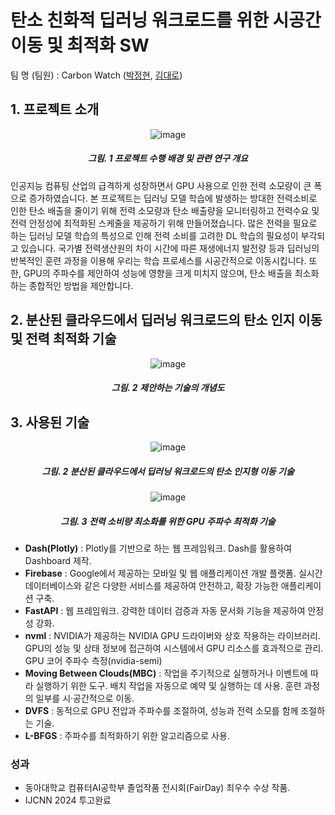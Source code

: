 # 탄소 친화적 딥러닝 워크로드를 위한 시공간 이동 및 최적화 SW
팀 명 (팀원) : Carbon Watch ([박정현](https://github.com/jhparkland), [김대로](https://github.com/dhfgoeofh))

## 1. 프로젝트 소개

<div align='center'>
  
  ![image](https://github.com/jhparkland/Carbon-friendly/blob/main/intro.png)
  ##### 그림. 1 프로젝트 수행 배경 및 관련 연구 개요
  
</div>
인공지능 컴퓨팅 산업의 급격하게 성장하면서 GPU 사용으로 인한 전력 소모량이 큰 폭으로 증가하였습니다.  
본 프로젝트는 딥러닝 모델 학습에 발생하는 방대한 전력소비로 인한 탄소 배출을 줄이기 위해 전력 소모량과 탄소 배출량을 모니터링하고 전력수요 및 전력 안정성에 최적화된 스케줄을 제공하기 위해 만들어졌습니다.   
많은 전력을 필요로 하는 딥러닝 모델 학습의 특성으로 인해 전력 소비를 고려한 DL 학습의 필요성이 부각되고 있습니다.   
국가별 전력생산원의 차이 시간에 따른 재생에너지 발전량 등과 딥러닝의 반복적인 훈련 과정을 이용해 우리는 학습 프로세스를 시공간적으로 이동시킵니다.  
또한, GPU의 주파수를 제안하여 성능에 영향을 크게 미치지 않으며, 탄소 배출을 최소화하는 종합적인 방법을 제안합니다.

## 2. 분산된 클라우드에서 딥러닝 워크로드의 탄소 인지 이동 및 전력 최적화 기술
<div align='center'>
  
  ![image](https://github.com/jhparkland/Carbon-friendly/blob/main/method.png)
  ##### 그림. 2 제안하는 기술의 개념도
  
</div>

## 3. 사용된 기술

<div align='center'>

  ![image](https://github.com/jhparkland/Carbon-friendly/blob/main/migration.png)
  ##### 그림. 2 분산된 클라우드에서 딥러닝 워크로드의 탄소 인지형 이동 기술 

  ![image](https://github.com/jhparkland/Carbon-friendly/blob/main/gpu.png)
  ##### 그림. 3 전력 소비량 최소화를 위한 GPU 주파수 최적화 기술
  
</div>

- **Dash(Plotly)** : Plotly를 기반으로 하는 웹 프레임워크. Dash를 활용하여 Dashboard 제작.
- **Firebase** : Google에서 제공하는 모바일 및 웹 애플리케이션 개발 플랫폼. 실시간 데이터베이스와 같은 다양한 서비스를 제공하여 안전하고, 확장 가능한 애플리케이션 구축.
- **FastAPI** : 웹 프레임워크. 강력한 데이터 검증과 자동 문서화 기능을 제공하여 안정성 강화.
- **nvml** : NVIDIA가 제공하는 NVIDIA GPU 드라이버와 상호 작용하는 라이브러리. GPU의 성능 및 상태 정보에 접근하여 시스템에서 GPU 리소스를 효과적으로 관리. GPU 코어 주파수 측정(nvidia-semi)
- **Moving Between Clouds(MBC)** : 작업을 주기적으로 실행하거나 이벤트에 따라 실행하기 위한 도구. 배치 작업을 자동으로 예약 및 실행하는 데 사용. 훈련 과정의 일부를 시·공간적으로 이동.
- **DVFS** : 동적으로 GPU 전압과 주파수를 조절하여, 성능과 전력 소모를 함께 조절하는 기술.
- **L-BFGS** : 주파수를 최적화하기 위한 알고리즘으로 사용.

### 성과

- 동아대학교 컴퓨터AI공학부 졸업작품 전시회(FairDay) 최우수 수상 작품. 
- IJCNN 2024 투고완료
